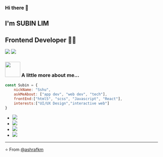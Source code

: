 ### Hi there 👋

<!--
**sshusshu/sshusshu** is a ✨ _special_ ✨ repository because its `README.md` (this file) appears on your GitHub profile.

Here are some ideas to get you started:

- 🔭 I’m currently working on ...
- 🌱 I’m currently learning ...
- 👯 I’m looking to collaborate on ...
- 🤔 I’m looking for help with ...
- 💬 Ask me about ...
- 📫 How to reach me: ...
- 😄 Pronouns: ...
- ⚡ Fun fact: ...
-->


## I'm SUBIN LIM 
## Frontend Developer 👨‍💻

[![](https://img.shields.io/badge/LinkedIn-ashrafkm-blue)](https://www.linkedin.com/in/ashraf-k-m-149a3494/)
[![](https://img.shields.io/badge/Gmail-ashrafkm010%40gmail.com-red)](mailto:ashrafkm010@gmail.com)


### <img src="https://media.giphy.com/media/VgCDAzcKvsR6OM0uWg/giphy.gif" width="50"> A little more about me...  

```javascript
const Subin = {
    nickName: "Sshu",
    askMeAbout: ["app dev", "web dev", "tech"],
    frontEnd:["html5", "scss", "Javascript", "React"],
    interests:["UI/UX Design","interactive web"]
}
```

* <img src="https://img.shields.io/badge/-html5-E34F26?style=flat&logo=html5&logoColor=00c8ff">
* <img src="https://img.shields.io/badge/-Sass-cc6699?style=flat&logo=sass&logoColor=ffffff">
* <img src="https://img.shields.io/badge/-JavaScript-eed718?style=flat&logo=javascript&logoColor=ffffff">
* <img src="https://img.shields.io/badge/-React-000000?style=flat&logo=react&logoColor=00c8ff">


---
⭐️ From [@ashrafkm](https://github.com/ashrafkm)
